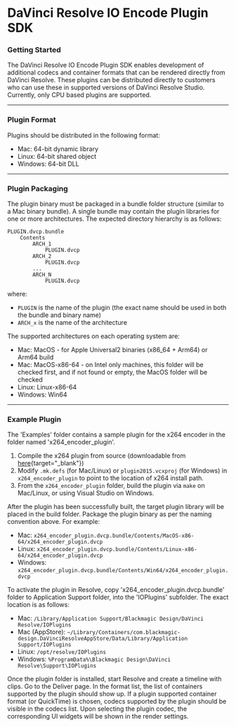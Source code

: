 # DaVinci Resolve IO Encode Plugin SDK

### Getting Started

The DaVinci Resolve IO Encode Plugin SDK enables development of additional codecs and container formats that can be rendered directly from DaVinci Resolve. These plugins can be distributed directly to customers who can use these in supported versions of DaVinci Resolve Studio. Currently, only CPU based plugins are supported.

---

### Plugin Format

Plugins should be distributed in the following format:

* Mac: 64-bit dynamic library
* Linux: 64-bit shared object
* Windows: 64-bit DLL

---

### Plugin Packaging

The plugin binary must be packaged in a bundle folder structure (similar to a Mac binary bundle). A single bundle may contain the plugin libraries for one or more architectures. The expected directory hierarchy is as follows:

```
PLUGIN.dvcp.bundle
    Contents
        ARCH_1
            PLUGIN.dvcp
        ARCH_2
            PLUGIN.dvcp
        ...
        ARCH_N
            PLUGIN.dvcp
```

where:
* `PLUGIN` is the name of the plugin (the exact name should be used in both the bundle and binary name)
* `ARCH_x` is the name of the architecture

The supported architectures on each operating system are:
* Mac: MacOS - for Apple Universal2 binaries (x86_64 + Arm64) or Arm64 build
* Mac: MacOS-x86-64 - on Intel only machines, this folder will be checked first, and if not found or empty, the MacOS folder will be checked
* Linux: Linux-x86-64
* Windows: Win64

---

### Example Plugin

The 'Examples' folder contains a sample plugin for the x264 encoder in the folder named 'x264_encoder_plugin'.

1. Compile the x264 plugin from source (downloadable from [here](https://www.videolan.org/developers/x264.html){target="_blank"})
2. Modify `.mk.defs` (for Mac/Linux) or `plugin2015.vcxproj` (for Windows) in `x264_encoder_plugin` to point to the location of x264 install path.
3. From the `x264_encoder_plugin` folder, build the plugin via `make` on Mac/Linux, or using Visual Studio on Windows.

After the plugin has been successfully built, the target plugin library will be placed in the build folder. Package the plugin binary as per the naming convention above.
For example:

* Mac: `x264_encoder_plugin.dvcp.bundle/Contents/MacOS-x86-64/x264_encoder_plugin.dvcp`
* Linux: `x264_encoder_plugin.dvcp.bundle/Contents/Linux-x86-64/x264_encoder_plugin.dvcp`
* Windows: `x264_encoder_plugin.dvcp.bundle/Contents/Win64/x264_encoder_plugin.dvcp`

To activate the plugin in Resolve, copy 'x264_encoder_plugin.dvcp.bundle' folder to Application Support folder, into the 'IOPlugins' subfolder. The exact location is as follows:

* Mac: `/Library/Application Support/Blackmagic Design/DaVinci Resolve/IOPlugins`
* Mac (AppStore): `~/Library/Containers/com.blackmagic-design.DaVinciResolveAppStore/Data/Library/Application Support/IOPlugins`
* Linux: `/opt/resolve/IOPlugins`
* Windows: `%ProgramData%\Blackmagic Design\DaVinci Resolve\Support\IOPlugins`

Once the plugin folder is installed, start Resolve and create a timeline with clips. Go to the Deliver page. In the format list, the list of containers supported by the plugin should show up. If a plugin supported container format (or QuickTime) is chosen, codecs supported by the plugin should be visible in the codecs list. Upon selecting the plugin codec, the corresponding UI widgets will be shown in the render settings.
